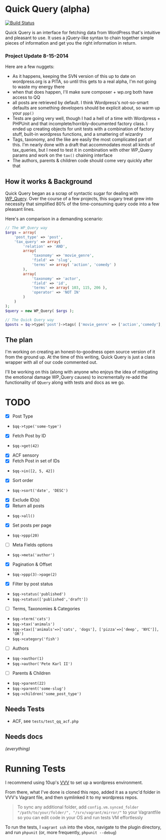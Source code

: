 # Quick Query (alpha)

[![Build Status](https://travis-ci.org/pkarl/quick-query.svg?branch=master)](https://travis-ci.org/pkarl/quick-query)

Quick Query is an interface for fetching data from WordPress that's intuitive and pleasant to use. It uses a jQuery-like syntax to chain together simple pieces of information and get you the right information in return.

### Project Update 8-15-2014

Here are a few nuggets:

* As it happens, keeping the SVN version of this up to date on wordpress.org is a PITA, so until this gets to a real alpha, I'm not going to waste my energy there
 * when that does happen, I'll make sure composer + wp.org both have access to QQ
* all posts are retrieved by default. I think Wordpress's not-so-smart defaults are something developers should be explicit about, so warm up your `ppp()`
* Tests are going very well, though I had a hell of a time with Wordpress + PHPUnit and that incomplete/horribly-documented factory class. I ended up creating objects for unit tests with a combination of factory stuff, built-in wordpress functions, and a smattering of wizardry
* Tags, taxonomy, and the like are easily the most complicated part of this. I'm nearly done with a draft that accommodates most all kinds of tax_queries, but I need to test it in combination with other WP\_Query params and work on the `tax()` chaining interface
* The authors, parents & children code should come very quickly after that

## How it works & Background

Quick Query began as a scrap of syntactic sugar for dealing with [WP_Query](http://codex.wordpress.org/Class_Reference/WP_Query). Over the course of a few projects, this sugary treat grew into necessity that simplified 80% of the time-consuming query code into a few pleasant lines.

Here's an comparison in a demanding scenario:
```php
// The WP_Query way
$args = array(
	'post_type' => 'post',
	'tax_query' => array(
		'relation' => 'AND',
		array(
			'taxonomy' => 'movie_genre',
			'field' => 'slug',
			'terms' => array( 'action', 'comedy' )
		),
		array(
			'taxonomy' => 'actor',
			'field' => 'id',
			'terms' => array( 103, 115, 206 ),
			'operator' => 'NOT IN'
		)
	)
);
$query = new WP_Query( $args );

// The Quick Query way
$posts = $q->type('post')->tags( ['movie_genre' => ['action','comedy'], 'actor' => [103, 115, 206]], 'AND' );

```

## The plan

I'm working on creating an honest-to-goodness open source version of it from the ground up. At the time of this writing, Quick Query is just a class wrapper with all of our code commented out. 

I'll be working on this (along with anyone who enjoys the idea of mitigating the emotional damage WP_Query causes) to incrementally re-add the functionality of `QQuery` along with tests and docs as we go.

# TODO

- [x] Post Type
 * `$qq->type('some-type')`
- [x] Fetch Post by ID
 * `$qq->get(42)`
- [x] ACF sensory
- [x] Fetch Post in set of IDs
 * `$qq->in([2, 5, 42])`
- [x] Sort order
 * `$qq->sort('date', 'DESC')`
- [x] Exclude ID(s)
- [x] Return all posts
 * `$qq->all()`
- [x] Set posts per page
 * `$qq->ppp(20)`
- [ ] Meta Fields options
 * `$qq->meta('author')`
- [x] Pagination & Offset
 * `$qq->ppp(3)->page(2)`
- [x] Filter by post status
 * `$qq->status('published')`
 * `$qq->status(['published','draft'])`
- [ ] Terms, Taxonomies & Categories
 * `$qq->term('cats')`
 * `$qq->tax('animals')`
 * `$qq->tax(['animals'=>['cats', 'dogs'], ['pizza'=>['deep', 'NYC']], 'OR')`
 * `$qq->category('fish')`
- [ ] Authors
 * `$qq->author(1)`
 * `$qq->author('Pete Karl II')`
- [ ] Parents & Children
 * `$qq->parent(22)`
 * `$qq->parent('some-slug')`
 * `$qq->children('some_post_type')`

## Needs Tests

* ACF, see `tests/test_qq_acf.php`

## Needs docs

*(everything)*

# Running Tests

I recommend using 10up's [VVV](https://github.com/Varying-Vagrant-Vagrants/VVV) to set up a wordpress environment.

From there, what I've done is cloned this repo, added it as a sync'd folder in VVV's Vagrant file, and then symlinked it to my wordpress repos.

> To sync any additional folder, add `config.vm.synced_folder "/path/to/your/folder/", "/srv/vagrant/mirror/"` to your Vagrantfile so you can edit code in your OS and run tests VM effortlessly

To run the tests, I `vagrant ssh` into the vbox, navigate to the plugin directory, and run `phpunit` (or, more frequently, `phpunit --debug`)
